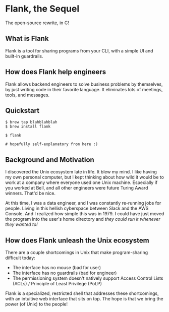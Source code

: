 # Flank, the Sequel

The open-source rewrite, in C!

## What is Flank

Flank is a tool for sharing programs from your CLI, with a simple UI and built-in guardrails.

## How does Flank help engineers

Flank allows backend engineers to solve business problems by themselves, by just writing code in their favorite language. It eliminates lots of meetings, tools, and messages.

## Quickstart

```
$ brew tap blahblahblah
$ brew install flank

$ flank 

# hopefully self-explanatory from here :)
```

## Background and Motivation

I discovered the Unix ecosystem late in life. It blew my mind. I like having my own personal computer, but I kept thinking about how wild it would be to work at a company where everyone used one Unix machine. Especially if you worked at Bell, and all other engineers were future Turing Award winners. That'd be nice.

At this time, I was a data engineer, and I was constantly re-running jobs for people. Living in this hellish cyberspace between Slack and the AWS Console. And I realized how simple this was in 1979. I could have just moved the program into the user's home directory and _they could run it whenever they wanted to!_

## How does Flank unleash the Unix ecosystem

There are a couple shortcomings in Unix that make program-sharing difficult today:

- The interface has no mouse (bad for user)
- The interface has no guardrails (bad for engineer)
- The permissioning system doesn't natively support Access Control Lists (ACLs) / Principle of Least Privilege (PoLP)

Flank is a specialized, restricted shell that addresses these shortcomings, with an intuitive web interface that sits on top. The hope is that we bring the power (of Unix) to the people!
